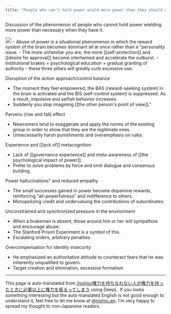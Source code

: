 ```yaml
---
title: "People who can't hold power wield more power than they should when they have it."
---
```


Discussion of the phenomenon of people who cannot hold power wielding more power than necessary when they have it.

<img src='https://scrapbox.io/api/pages/nishio-en/o3/icon' alt='o3.icon' height="19.5"/>
- Abuse of power is a situational phenomenon in which the reward system of the brain becomes dominant all at once rather than a "personality issue.
- The more unfamiliar you are, the more [[self-protection]] and [[desire for approval]] become intertwined and accelerate the outburst.
- Institutional brakes + psychological education + gradual granting of authority - these three pillars will greatly curb excessive use.

Disruption of the action approach/control balance
- The moment they feel empowered, the BAS (reward-seeking system) in the brain is activated and the BIS (self-control system) is suppressed. As a result, impulsive and selfish behavior increases.
- Suddenly you stop imagining [[the other person's point of view]]."

Parvenu (rise and fall) effect
- Newcomers tend to exaggerate and apply the norms of the existing group in order to show that they are the legitimate ones.
- Unnecessarily harsh punishments and overemphasis on rules

Experience and [[lack of]] metacognition
- Lack of [[governance experience]] and meta-awareness of [[the psychological impact of power]].
- Prefer to solve problems by force and omit dialogue and consensus building

Power hallucinations" and reduced empathy
- The small successes gained in power become dopamine rewards, reinforcing "all-powerfulness" and indifference to others.
- Monopolizing credit and undervaluing the contributions of subordinates

Unconstrained and synchronized pressure in the environment
- When a brakeman is absent, those around him or her will sympathize and encourage abuse.
- The Stanford Prison Experiment is a symbol of this.
- Escalating orders, arbitrary penalties

Overcompensation for identity insecurity
- He emphasized an authoritative attitude to counteract fears that he was inherently unqualified to govern.
- Target creation and elimination, excessive formalism
---
This page is auto-translated from [/nishio/権力を持ちなれない人が権力を持ったときに必要以上に権力を振るってしまう](https://scrapbox.io/nishio/権力を持ちなれない人が権力を持ったときに必要以上に権力を振るってしまう) using DeepL. If you looks something interesting but the auto-translated English is not good enough to understand it, feel free to let me know at [@nishio_en](https://twitter.com/nishio_en). I'm very happy to spread my thought to non-Japanese readers.